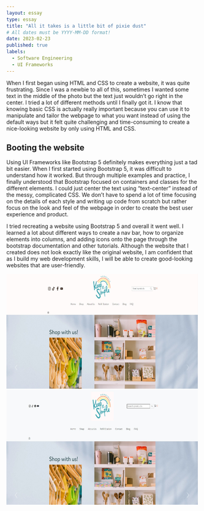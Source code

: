 ```yaml
---
layout: essay
type: essay
title: "All it takes is a little bit of pixie dust"
# All dates must be YYYY-MM-DD format!
date: 2023-02-23
published: true
labels:
  - Software Engineering
  - UI Frameworks
---
```


When I first began using HTML and CSS to create a website, it was quite frustrating. Since I was a newbie to all of this, sometimes I wanted some text in the middle of the photo but the text just wouldn’t go right in the center. I tried a lot of different methods until I finally got it. I know that knowing basic CSS is actually really important because you can use it to manipulate and tailor the webpage to what you want instead of using the default ways but it felt quite challenging and time-consuming to create a nice-looking website by only using HTML and CSS. 


## Booting the website 

Using UI Frameworks like Bootstrap 5 definitely makes everything just a tad bit easier. When I first started using Bootstrap 5, it was difficult to understand how it worked. But through multiple examples and practice, I finally understood that Bootstrap focused on containers and classes for the different elements. I could just center the text using “text-center” instead of the messy, complicated CSS. We don’t have to spend a lot of time focusing on the details of each style and writing up code from scratch but rather focus on the look and feel of the webpage in order to create the best user experience and product. 

I tried recreating a website using Bootstrap 5 and overall it went well. I learned a lot about different ways to create a nav bar, how to organize elements into columns, and adding icons onto the page through the bootstrap documentation and other tutorials. Although the website that I created does not look exactly like the original website, I am confident that as I build my web development skills, I will be able to create good-looking websites that are user-friendly. 

<div style="height: 375px">
<img width="500px" height="300px" class="rounded float-start pe-4" src="../img/original.jpg">
<img width="500px" height="300px" class="rounded float-start pe-4" src="../img/mycreation.jpg">
</div>
